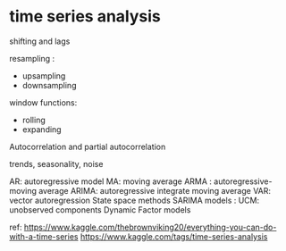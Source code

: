 # time series analysis

shifting and lags

resampling : 
- upsampling 
- downsampling

window functions:
- rolling 
- expanding 

Autocorrelation and partial autocorrelation

trends, seasonality, noise

AR: autoregressive model
MA: moving average
ARMA : autoregressive-moving average 
ARIMA: autoregressive integrate moving average 
VAR: vector autoregression 
State space methods
SARIMA models : 
UCM: unobserved components
Dynamic Factor models 


ref: 
https://www.kaggle.com/thebrownviking20/everything-you-can-do-with-a-time-series
https://www.kaggle.com/tags/time-series-analysis
